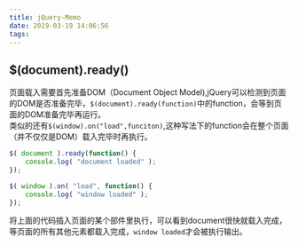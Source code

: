 ```yaml
---
title: jQuery-Memo
date: 2019-03-19 14:06:56
tags:
---
```


## $(document).ready()

页面载入需要首先准备DOM（Document Object Model),jQuery可以检测到页面的DOM是否准备完毕，`$(document).ready(function)`中的function，会等到页面的DOM准备完毕再运行。  
类似的还有`$(window).on("load",funciton)`,这种写法下的function会在整个页面（并不仅仅是DOM）载入完毕时再执行。

```JavaScript
$( document ).ready(function() {
    console.log( "document loaded" );
});

$( window ).on( "load", function() {
    console.log( "window loaded" );
});
```
将上面的代码插入页面的某个部件里执行，可以看到document很快就载入完成，等页面的所有其他元素都载入完成，`window loaded`才会被执行输出。

